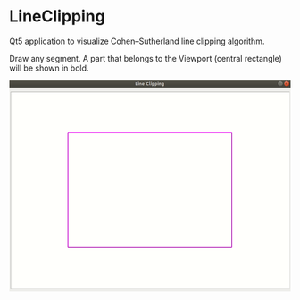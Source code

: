 # LineClipping

Qt5 application to visualize Cohen–Sutherland line clipping algorithm.

Draw any segment. A part that belongs to the Viewport (central rectangle) will be shown in bold.

![project demo gif](gif/line_clipping_demo.gif)


